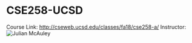 # CSE258-UCSD
Course Link: http://cseweb.ucsd.edu/classes/fa18/cse258-a/
Instructor: ![Julian McAuley](https://cseweb.ucsd.edu/~jmcauley/)
